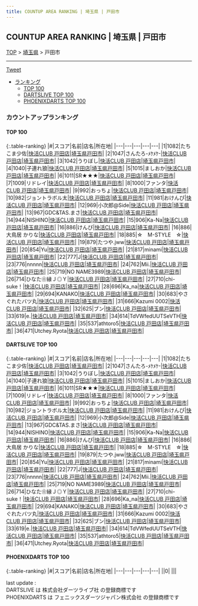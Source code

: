 ```yaml
---
title: COUNTUP AREA RANKING | 埼玉県 | 戸田市
---
```

## COUNTUP AREA RANKING | 埼玉県 | 戸田市

[TOP](/darts/rank/) > [埼玉県](/darts/rank/埼玉県/) > 戸田市

___

<a href="https://twitter.com/share?ref_src=twsrc%5Etfw" data-text="COUNTUP AREA RANKING | 埼玉県戸田市" class="twitter-share-button" data-hashtags="DARTSLIVE,PHOENIXDARTS,darts,ダーツ" data-show-count="false">Tweet</a>

* [ランキング](#カウントアップランキング)
    * [TOP 100](#top-100)
    * [DARTSLIVE TOP 100](#dartslive-top-100)
    * [PHOENIXDARTS TOP 100](#phoenixdarts-top-100)

### カウントアップランキング

#### TOP 100



{:.table-ranking}
|#|スコア|名前|店名|所在地|
|---|---|---|---|---|
|1|1082|<span class="rank-name-dl">たちこま少佐</span>|<a href="https://search.dartslive.com/jp/shop/c69247602b036347774c926eb736cb5a">快活CLUB 戸田店</a>|<a href="/darts/rank/埼玉県/戸田市">埼玉県戸田市</a>|
|2|1047|<span class="rank-name-dl">さんたろ-ﾒｹﾒｹ-</span>|<a href="https://search.dartslive.com/jp/shop/c69247602b036347774c926eb736cb5a">快活CLUB 戸田店</a>|<a href="/darts/rank/埼玉県/戸田市">埼玉県戸田市</a>|
|3|1042|<span class="rank-name-dl">うりぼし</span>|<a href="https://search.dartslive.com/jp/shop/c69247602b036347774c926eb736cb5a">快活CLUB 戸田店</a>|<a href="/darts/rank/埼玉県/戸田市">埼玉県戸田市</a>|
|4|1040|<span class="rank-name-dl">子連れ狼</span>|<a href="https://search.dartslive.com/jp/shop/c69247602b036347774c926eb736cb5a">快活CLUB 戸田店</a>|<a href="/darts/rank/埼玉県/戸田市">埼玉県戸田市</a>|
|5|1015|<span class="rank-name-dl">ましおか</span>|<a href="https://search.dartslive.com/jp/shop/c69247602b036347774c926eb736cb5a">快活CLUB 戸田店</a>|<a href="/darts/rank/埼玉県/戸田市">埼玉県戸田市</a>|
|6|1011|<span class="rank-name-dl">SR★★★</span>|<a href="https://search.dartslive.com/jp/shop/c69247602b036347774c926eb736cb5a">快活CLUB 戸田店</a>|<a href="/darts/rank/埼玉県/戸田市">埼玉県戸田市</a>|
|7|1009|<span class="rank-name-dl">リドレイ</span>|<a href="https://search.dartslive.com/jp/shop/c69247602b036347774c926eb736cb5a">快活CLUB 戸田店</a>|<a href="/darts/rank/埼玉県/戸田市">埼玉県戸田市</a>|
|8|1000|<span class="rank-name-dl">ファンタ</span>|<a href="https://search.dartslive.com/jp/shop/c69247602b036347774c926eb736cb5a">快活CLUB 戸田店</a>|<a href="/darts/rank/埼玉県/戸田市">埼玉県戸田市</a>|
|9|992|<span class="rank-name-dl">おっちょ</span>|<a href="https://search.dartslive.com/jp/shop/c69247602b036347774c926eb736cb5a">快活CLUB 戸田店</a>|<a href="/darts/rank/埼玉県/戸田市">埼玉県戸田市</a>|
|10|982|<span class="rank-name-dl">ジョントラボル太</span>|<a href="https://search.dartslive.com/jp/shop/c69247602b036347774c926eb736cb5a">快活CLUB 戸田店</a>|<a href="/darts/rank/埼玉県/戸田市">埼玉県戸田市</a>|
|11|981|<span class="rank-name-dl">おけんぴ</span>|<a href="https://search.dartslive.com/jp/shop/c69247602b036347774c926eb736cb5a">快活CLUB 戸田店</a>|<a href="/darts/rank/埼玉県/戸田市">埼玉県戸田市</a>|
|12|969|<span class="rank-name-dl">小次郎@Side</span>|<a href="https://search.dartslive.com/jp/shop/c69247602b036347774c926eb736cb5a">快活CLUB 戸田店</a>|<a href="/darts/rank/埼玉県/戸田市">埼玉県戸田市</a>|
|13|967|<span class="rank-name-dl">GDC&amp;TAS.まさ</span>|<a href="https://search.dartslive.com/jp/shop/c69247602b036347774c926eb736cb5a">快活CLUB 戸田店</a>|<a href="/darts/rank/埼玉県/戸田市">埼玉県戸田市</a>|
|14|944|<span class="rank-name-dl">NISHINO</span>|<a href="https://search.dartslive.com/jp/shop/c69247602b036347774c926eb736cb5a">快活CLUB 戸田店</a>|<a href="/darts/rank/埼玉県/戸田市">埼玉県戸田市</a>|
|15|906|<span class="rank-name-dl">Ka-Na</span>|<a href="https://search.dartslive.com/jp/shop/c69247602b036347774c926eb736cb5a">快活CLUB 戸田店</a>|<a href="/darts/rank/埼玉県/戸田市">埼玉県戸田市</a>|
|16|886|<span class="rank-name-dl">けんぴ</span>|<a href="https://search.dartslive.com/jp/shop/c69247602b036347774c926eb736cb5a">快活CLUB 戸田店</a>|<a href="/darts/rank/埼玉県/戸田市">埼玉県戸田市</a>|
|16|886|<span class="rank-name-dl">大鳥居 かりな</span>|<a href="https://search.dartslive.com/jp/shop/c69247602b036347774c926eb736cb5a">快活CLUB 戸田店</a>|<a href="/darts/rank/埼玉県/戸田市">埼玉県戸田市</a>|
|18|885|<span class="rank-name-dl">☆　M-STYLE　☆</span>|<a href="https://search.dartslive.com/jp/shop/c69247602b036347774c926eb736cb5a">快活CLUB 戸田店</a>|<a href="/darts/rank/埼玉県/戸田市">埼玉県戸田市</a>|
|19|879|<span class="rank-name-dl">たつや.jww</span>|<a href="https://search.dartslive.com/jp/shop/c69247602b036347774c926eb736cb5a">快活CLUB 戸田店</a>|<a href="/darts/rank/埼玉県/戸田市">埼玉県戸田市</a>|
|20|854|<span class="rank-name-dl">Yu</span>|<a href="https://search.dartslive.com/jp/shop/c69247602b036347774c926eb736cb5a">快活CLUB 戸田店</a>|<a href="/darts/rank/埼玉県/戸田市">埼玉県戸田市</a>|
|21|817|<span class="rank-name-dl">minami</span>|<a href="https://search.dartslive.com/jp/shop/c69247602b036347774c926eb736cb5a">快活CLUB 戸田店</a>|<a href="/darts/rank/埼玉県/戸田市">埼玉県戸田市</a>|
|22|777|<span class="rank-name-dl">J</span>|<a href="https://search.dartslive.com/jp/shop/c69247602b036347774c926eb736cb5a">快活CLUB 戸田店</a>|<a href="/darts/rank/埼玉県/戸田市">埼玉県戸田市</a>|
|23|776|<span class="rank-name-dl">nnnnn</span>|<a href="https://search.dartslive.com/jp/shop/c69247602b036347774c926eb736cb5a">快活CLUB 戸田店</a>|<a href="/darts/rank/埼玉県/戸田市">埼玉県戸田市</a>|
|24|762|<span class="rank-name-dl">Mii.</span>|<a href="https://search.dartslive.com/jp/shop/c69247602b036347774c926eb736cb5a">快活CLUB 戸田店</a>|<a href="/darts/rank/埼玉県/戸田市">埼玉県戸田市</a>|
|25|719|<span class="rank-name-dl">NO NAME3989</span>|<a href="https://search.dartslive.com/jp/shop/c69247602b036347774c926eb736cb5a">快活CLUB 戸田店</a>|<a href="/darts/rank/埼玉県/戸田市">埼玉県戸田市</a>|
|26|714|<span class="rank-name-dl">ひなた❀縁Ｊ◎Ｙ</span>|<a href="https://search.dartslive.com/jp/shop/c69247602b036347774c926eb736cb5a">快活CLUB 戸田店</a>|<a href="/darts/rank/埼玉県/戸田市">埼玉県戸田市</a>|
|27|710|<span class="rank-name-dl">chi-suke！</span>|<a href="https://search.dartslive.com/jp/shop/c69247602b036347774c926eb736cb5a">快活CLUB 戸田店</a>|<a href="/darts/rank/埼玉県/戸田市">埼玉県戸田市</a>|
|28|696|<span class="rank-name-dl">Ka_na</span>|<a href="https://search.dartslive.com/jp/shop/c69247602b036347774c926eb736cb5a">快活CLUB 戸田店</a>|<a href="/darts/rank/埼玉県/戸田市">埼玉県戸田市</a>|
|29|694|<span class="rank-name-dl">KANAKO</span>|<a href="https://search.dartslive.com/jp/shop/c69247602b036347774c926eb736cb5a">快活CLUB 戸田店</a>|<a href="/darts/rank/埼玉県/戸田市">埼玉県戸田市</a>|
|30|683|<span class="rank-name-dl">やさぐれたバツ丸</span>|<a href="https://search.dartslive.com/jp/shop/c69247602b036347774c926eb736cb5a">快活CLUB 戸田店</a>|<a href="/darts/rank/埼玉県/戸田市">埼玉県戸田市</a>|
|31|666|<span class="rank-name-dl">Kazumi 0002</span>|<a href="https://search.dartslive.com/jp/shop/c69247602b036347774c926eb736cb5a">快活CLUB 戸田店</a>|<a href="/darts/rank/埼玉県/戸田市">埼玉県戸田市</a>|
|32|625|<span class="rank-name-dl">ブン</span>|<a href="https://search.dartslive.com/jp/shop/c69247602b036347774c926eb736cb5a">快活CLUB 戸田店</a>|<a href="/darts/rank/埼玉県/戸田市">埼玉県戸田市</a>|
|33|619|<span class="rank-name-dl">e.</span>|<a href="https://search.dartslive.com/jp/shop/c69247602b036347774c926eb736cb5a">快活CLUB 戸田店</a>|<a href="/darts/rank/埼玉県/戸田市">埼玉県戸田市</a>|
|34|614|<span class="rank-name-dl">TdVWfedUUTSeVTH</span>|<a href="https://search.dartslive.com/jp/shop/c69247602b036347774c926eb736cb5a">快活CLUB 戸田店</a>|<a href="/darts/rank/埼玉県/戸田市">埼玉県戸田市</a>|
|35|537|<span class="rank-name-dl">athtoro5</span>|<a href="https://search.dartslive.com/jp/shop/c69247602b036347774c926eb736cb5a">快活CLUB 戸田店</a>|<a href="/darts/rank/埼玉県/戸田市">埼玉県戸田市</a>|
|36|471|<span class="rank-name-dl">Utchey.Ryota</span>|<a href="https://search.dartslive.com/jp/shop/c69247602b036347774c926eb736cb5a">快活CLUB 戸田店</a>|<a href="/darts/rank/埼玉県/戸田市">埼玉県戸田市</a>|


#### DARTSLIVE TOP 100



{:.table-ranking}
|#|スコア|名前|店名|所在地|
|---|---|---|---|---|
|1|1082|<span class="rank-name-dl">たちこま少佐</span>|<a href="https://search.dartslive.com/jp/shop/c69247602b036347774c926eb736cb5a">快活CLUB 戸田店</a>|<a href="/darts/rank/埼玉県/戸田市">埼玉県戸田市</a>|
|2|1047|<span class="rank-name-dl">さんたろ-ﾒｹﾒｹ-</span>|<a href="https://search.dartslive.com/jp/shop/c69247602b036347774c926eb736cb5a">快活CLUB 戸田店</a>|<a href="/darts/rank/埼玉県/戸田市">埼玉県戸田市</a>|
|3|1042|<span class="rank-name-dl">うりぼし</span>|<a href="https://search.dartslive.com/jp/shop/c69247602b036347774c926eb736cb5a">快活CLUB 戸田店</a>|<a href="/darts/rank/埼玉県/戸田市">埼玉県戸田市</a>|
|4|1040|<span class="rank-name-dl">子連れ狼</span>|<a href="https://search.dartslive.com/jp/shop/c69247602b036347774c926eb736cb5a">快活CLUB 戸田店</a>|<a href="/darts/rank/埼玉県/戸田市">埼玉県戸田市</a>|
|5|1015|<span class="rank-name-dl">ましおか</span>|<a href="https://search.dartslive.com/jp/shop/c69247602b036347774c926eb736cb5a">快活CLUB 戸田店</a>|<a href="/darts/rank/埼玉県/戸田市">埼玉県戸田市</a>|
|6|1011|<span class="rank-name-dl">SR★★★</span>|<a href="https://search.dartslive.com/jp/shop/c69247602b036347774c926eb736cb5a">快活CLUB 戸田店</a>|<a href="/darts/rank/埼玉県/戸田市">埼玉県戸田市</a>|
|7|1009|<span class="rank-name-dl">リドレイ</span>|<a href="https://search.dartslive.com/jp/shop/c69247602b036347774c926eb736cb5a">快活CLUB 戸田店</a>|<a href="/darts/rank/埼玉県/戸田市">埼玉県戸田市</a>|
|8|1000|<span class="rank-name-dl">ファンタ</span>|<a href="https://search.dartslive.com/jp/shop/c69247602b036347774c926eb736cb5a">快活CLUB 戸田店</a>|<a href="/darts/rank/埼玉県/戸田市">埼玉県戸田市</a>|
|9|992|<span class="rank-name-dl">おっちょ</span>|<a href="https://search.dartslive.com/jp/shop/c69247602b036347774c926eb736cb5a">快活CLUB 戸田店</a>|<a href="/darts/rank/埼玉県/戸田市">埼玉県戸田市</a>|
|10|982|<span class="rank-name-dl">ジョントラボル太</span>|<a href="https://search.dartslive.com/jp/shop/c69247602b036347774c926eb736cb5a">快活CLUB 戸田店</a>|<a href="/darts/rank/埼玉県/戸田市">埼玉県戸田市</a>|
|11|981|<span class="rank-name-dl">おけんぴ</span>|<a href="https://search.dartslive.com/jp/shop/c69247602b036347774c926eb736cb5a">快活CLUB 戸田店</a>|<a href="/darts/rank/埼玉県/戸田市">埼玉県戸田市</a>|
|12|969|<span class="rank-name-dl">小次郎@Side</span>|<a href="https://search.dartslive.com/jp/shop/c69247602b036347774c926eb736cb5a">快活CLUB 戸田店</a>|<a href="/darts/rank/埼玉県/戸田市">埼玉県戸田市</a>|
|13|967|<span class="rank-name-dl">GDC&amp;TAS.まさ</span>|<a href="https://search.dartslive.com/jp/shop/c69247602b036347774c926eb736cb5a">快活CLUB 戸田店</a>|<a href="/darts/rank/埼玉県/戸田市">埼玉県戸田市</a>|
|14|944|<span class="rank-name-dl">NISHINO</span>|<a href="https://search.dartslive.com/jp/shop/c69247602b036347774c926eb736cb5a">快活CLUB 戸田店</a>|<a href="/darts/rank/埼玉県/戸田市">埼玉県戸田市</a>|
|15|906|<span class="rank-name-dl">Ka-Na</span>|<a href="https://search.dartslive.com/jp/shop/c69247602b036347774c926eb736cb5a">快活CLUB 戸田店</a>|<a href="/darts/rank/埼玉県/戸田市">埼玉県戸田市</a>|
|16|886|<span class="rank-name-dl">けんぴ</span>|<a href="https://search.dartslive.com/jp/shop/c69247602b036347774c926eb736cb5a">快活CLUB 戸田店</a>|<a href="/darts/rank/埼玉県/戸田市">埼玉県戸田市</a>|
|16|886|<span class="rank-name-dl">大鳥居 かりな</span>|<a href="https://search.dartslive.com/jp/shop/c69247602b036347774c926eb736cb5a">快活CLUB 戸田店</a>|<a href="/darts/rank/埼玉県/戸田市">埼玉県戸田市</a>|
|18|885|<span class="rank-name-dl">☆　M-STYLE　☆</span>|<a href="https://search.dartslive.com/jp/shop/c69247602b036347774c926eb736cb5a">快活CLUB 戸田店</a>|<a href="/darts/rank/埼玉県/戸田市">埼玉県戸田市</a>|
|19|879|<span class="rank-name-dl">たつや.jww</span>|<a href="https://search.dartslive.com/jp/shop/c69247602b036347774c926eb736cb5a">快活CLUB 戸田店</a>|<a href="/darts/rank/埼玉県/戸田市">埼玉県戸田市</a>|
|20|854|<span class="rank-name-dl">Yu</span>|<a href="https://search.dartslive.com/jp/shop/c69247602b036347774c926eb736cb5a">快活CLUB 戸田店</a>|<a href="/darts/rank/埼玉県/戸田市">埼玉県戸田市</a>|
|21|817|<span class="rank-name-dl">minami</span>|<a href="https://search.dartslive.com/jp/shop/c69247602b036347774c926eb736cb5a">快活CLUB 戸田店</a>|<a href="/darts/rank/埼玉県/戸田市">埼玉県戸田市</a>|
|22|777|<span class="rank-name-dl">J</span>|<a href="https://search.dartslive.com/jp/shop/c69247602b036347774c926eb736cb5a">快活CLUB 戸田店</a>|<a href="/darts/rank/埼玉県/戸田市">埼玉県戸田市</a>|
|23|776|<span class="rank-name-dl">nnnnn</span>|<a href="https://search.dartslive.com/jp/shop/c69247602b036347774c926eb736cb5a">快活CLUB 戸田店</a>|<a href="/darts/rank/埼玉県/戸田市">埼玉県戸田市</a>|
|24|762|<span class="rank-name-dl">Mii.</span>|<a href="https://search.dartslive.com/jp/shop/c69247602b036347774c926eb736cb5a">快活CLUB 戸田店</a>|<a href="/darts/rank/埼玉県/戸田市">埼玉県戸田市</a>|
|25|719|<span class="rank-name-dl">NO NAME3989</span>|<a href="https://search.dartslive.com/jp/shop/c69247602b036347774c926eb736cb5a">快活CLUB 戸田店</a>|<a href="/darts/rank/埼玉県/戸田市">埼玉県戸田市</a>|
|26|714|<span class="rank-name-dl">ひなた❀縁Ｊ◎Ｙ</span>|<a href="https://search.dartslive.com/jp/shop/c69247602b036347774c926eb736cb5a">快活CLUB 戸田店</a>|<a href="/darts/rank/埼玉県/戸田市">埼玉県戸田市</a>|
|27|710|<span class="rank-name-dl">chi-suke！</span>|<a href="https://search.dartslive.com/jp/shop/c69247602b036347774c926eb736cb5a">快活CLUB 戸田店</a>|<a href="/darts/rank/埼玉県/戸田市">埼玉県戸田市</a>|
|28|696|<span class="rank-name-dl">Ka_na</span>|<a href="https://search.dartslive.com/jp/shop/c69247602b036347774c926eb736cb5a">快活CLUB 戸田店</a>|<a href="/darts/rank/埼玉県/戸田市">埼玉県戸田市</a>|
|29|694|<span class="rank-name-dl">KANAKO</span>|<a href="https://search.dartslive.com/jp/shop/c69247602b036347774c926eb736cb5a">快活CLUB 戸田店</a>|<a href="/darts/rank/埼玉県/戸田市">埼玉県戸田市</a>|
|30|683|<span class="rank-name-dl">やさぐれたバツ丸</span>|<a href="https://search.dartslive.com/jp/shop/c69247602b036347774c926eb736cb5a">快活CLUB 戸田店</a>|<a href="/darts/rank/埼玉県/戸田市">埼玉県戸田市</a>|
|31|666|<span class="rank-name-dl">Kazumi 0002</span>|<a href="https://search.dartslive.com/jp/shop/c69247602b036347774c926eb736cb5a">快活CLUB 戸田店</a>|<a href="/darts/rank/埼玉県/戸田市">埼玉県戸田市</a>|
|32|625|<span class="rank-name-dl">ブン</span>|<a href="https://search.dartslive.com/jp/shop/c69247602b036347774c926eb736cb5a">快活CLUB 戸田店</a>|<a href="/darts/rank/埼玉県/戸田市">埼玉県戸田市</a>|
|33|619|<span class="rank-name-dl">e.</span>|<a href="https://search.dartslive.com/jp/shop/c69247602b036347774c926eb736cb5a">快活CLUB 戸田店</a>|<a href="/darts/rank/埼玉県/戸田市">埼玉県戸田市</a>|
|34|614|<span class="rank-name-dl">TdVWfedUUTSeVTH</span>|<a href="https://search.dartslive.com/jp/shop/c69247602b036347774c926eb736cb5a">快活CLUB 戸田店</a>|<a href="/darts/rank/埼玉県/戸田市">埼玉県戸田市</a>|
|35|537|<span class="rank-name-dl">athtoro5</span>|<a href="https://search.dartslive.com/jp/shop/c69247602b036347774c926eb736cb5a">快活CLUB 戸田店</a>|<a href="/darts/rank/埼玉県/戸田市">埼玉県戸田市</a>|
|36|471|<span class="rank-name-dl">Utchey.Ryota</span>|<a href="https://search.dartslive.com/jp/shop/c69247602b036347774c926eb736cb5a">快活CLUB 戸田店</a>|<a href="/darts/rank/埼玉県/戸田市">埼玉県戸田市</a>|


#### PHOENIXDARTS TOP 100



{:.table-ranking}
|#|スコア|名前|店名|所在地|
|---|---|---|---|---|
||0|<span class="rank-name-dl"> </span>|<a href=""></a>|<a href="/darts/rank//"></a>|


<div class="footer border-top border-gray-light mt-5 pt-3 text-right text-gray">
    last update : <span style="font-weight: italic" id="foot_last_modified"></span><br />
    DARTSLIVE は 株式会社ダーツライブ社 の登録商標です<br />
    PHOENIXDARTS は フェニックスダーツジャパン株式会社 の登録商標です<br />
</div>

<script src="https://cdnjs.cloudflare.com/ajax/libs/jquery.tablesorter/2.31.3/js/jquery.tablesorter.min.js" integrity="sha512-qzgd5cYSZcosqpzpn7zF2ZId8f/8CHmFKZ8j7mU4OUXTNRd5g+ZHBPsgKEwoqxCtdQvExE5LprwwPAgoicguNg==" crossorigin="anonymous" referrerpolicy="no-referrer"></script>
<link rel="stylesheet" href="https://cdnjs.cloudflare.com/ajax/libs/jquery.tablesorter/2.31.3/css/theme.default.min.css" integrity="sha512-wghhOJkjQX0Lh3NSWvNKeZ0ZpNn+SPVXX1Qyc9OCaogADktxrBiBdKGDoqVUOyhStvMBmJQ8ZdMHiR3wuEq8+w==" crossorigin="anonymous" referrerpolicy="no-referrer" />
<script>
$(function() {
    $(".table-ranking").tablesorter({sortList:[[0, 0]]});
    $("#foot_last_modified").text(formatDate(new Date(document.lastModified), 'yyyy-MM-dd HH:mm:ss'));
});
</script>

<script async src="https://platform.twitter.com/widgets.js" charset="utf-8"></script>